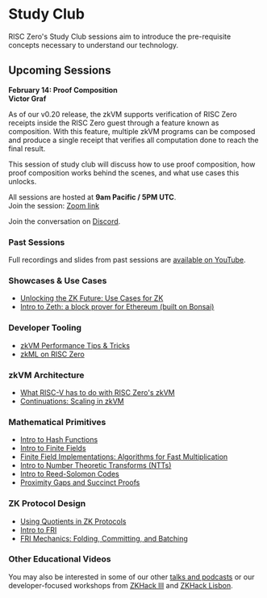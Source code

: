 # Study Club

RISC Zero's Study Club sessions aim to introduce the pre-requisite concepts necessary to understand our technology.

## Upcoming Sessions

**February 14: Proof Composition** <br />
**Victor Graf** <br />

As of our v0.20 release, the zkVM supports verification of RISC Zero receipts inside the RISC Zero guest through a feature known as composition.
With this feature, multiple zkVM programs can be composed and produce a single receipt that verifies all computation done to reach the final result.

This session of study club will discuss how to use proof composition, how proof composition works behind the scenes, and what use cases this unlocks.

All sessions are hosted at **9am Pacific / 5PM UTC**. <br />
Join the session: [Zoom link] <br />

Join the conversation on [Discord](https://discord.gg/risczero).

### Past Sessions

Full recordings and slides from past sessions are [available on YouTube](https://www.youtube.com/playlist?list=PLcPzhUaCxlCjdhONxEYZ1dgKjZh3ZvPtl).

### Showcases & Use Cases

- [Unlocking the ZK Future: Use Cases for ZK](https://www.youtube.com/watch?v=J4YHSdG0KnA\&list=PLcPzhUaCxlCjdhONxEYZ1dgKjZh3ZvPtl\&index=1)
- [Intro to Zeth: a block prover for Ethereum (built on Bonsai)](https://www.youtube.com/watch?v=4pBmf839eOA\&list=PLcPzhUaCxlCjdhONxEYZ1dgKjZh3ZvPtl\&index=2)

### Developer Tooling

- [zkVM Performance Tips & Tricks](https://www.youtube.com/watch?v=MckieUBpakw\&list=PLcPzhUaCxlCjdhONxEYZ1dgKjZh3ZvPtl\&index=1)
- [zkML on RISC Zero](https://www.youtube.com/watch?v=yslyWRiCFCE\&list=PLcPzhUaCxlCjdhONxEYZ1dgKjZh3ZvPtl\&index=1)

### zkVM Architecture

- [What RISC-V has to do with RISC Zero's zkVM](https://www.youtube.com/watch?v=11DIflEwx50\&list=PLcPzhUaCxlCjdhONxEYZ1dgKjZh3ZvPtl\&index=5)
- [Continuations: Scaling in zkVM](https://www.youtube.com/watch?v=h1qWnf-M5lo\&list=PLcPzhUaCxlCjdhONxEYZ1dgKjZh3ZvPtl\&index=9)

### Mathematical Primitives

- [Intro to Hash Functions](https://www.youtube.com/watch?v=_MIxjDs70W8\&list=PLcPzhUaCxlCjdhONxEYZ1dgKjZh3ZvPtl\&index=1)
- [Intro to Finite Fields](https://www.youtube.com/watch?v=g-GDvnJsZgg\&list=PLcPzhUaCxlCiddOGuYdDbFlZhH8nwtR8D)
- [Finite Field Implementations: Algorithms for Fast Multiplication](https://www.youtube.com/watch?v=hUl8ZB6hpUM\&list=PLcPzhUaCxlCjdhONxEYZ1dgKjZh3ZvPtl\&index=6)
- [Intro to Number Theoretic Transforms (NTTs)](https://www.youtube.com/watch?v=IFsxQUbI6x0\&list=PLcPzhUaCxlChIKDDR_WghPQ1HeK01YHpa)
- [Intro to Reed-Solomon Codes](https://www.youtube.com/watch?v=NHAuw2mkg0o\&list=PLcPzhUaCxlCgPFYnnhDbsE-7H3scbtjye)
- [Proximity Gaps and Succinct Proofs](https://www.youtube.com/watch?v=8AMiZdWA1eM\&list=PLcPzhUaCxlCjdhONxEYZ1dgKjZh3ZvPtl\&index=10)

### ZK Protocol Design

- [Using Quotients in ZK Protocols](https://www.youtube.com/watch?v=LgQQHd9SzMs\&list=PLcPzhUaCxlCjdhONxEYZ1dgKjZh3ZvPtl\&index=8\&t=4s)
- [Intro to FRI](https://www.youtube.com/watch?v=YiYN6UgE8sQ\&list=PLcPzhUaCxlCi6rRRiIlkzJ_YELUlKO4Mz)
- [FRI Mechanics: Folding, Committing, and Batching](https://www.youtube.com/watch?v=wqRuoyH3Mqk\&list=PLcPzhUaCxlCjdhONxEYZ1dgKjZh3ZvPtl\&index=8)

### Other Educational Videos

You may also be interested in some of our other [talks and podcasts](https://www.youtube.com/watch?v=MYYb5TXdm4c\&list=PLcPzhUaCxlCgCvzkkaBWzVuHdBRsTNxj1) or our developer-focused workshops from [ZKHack III](https://www.youtube.com/watch?v=ZFVjooWdXVE\&list=PLcPzhUaCxlCgig7ofeARMPwQ8vbuD6hC5) and [ZKHack Lisbon](https://www.youtube.com/watch?v=saVD9qo3aJ0).

[Zoom Link]: https://zoom.us/j/95830917265
